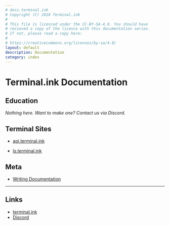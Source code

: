 ```yaml
---
# docs.terminal.ink
# Copyright (C) 2018 Terminal.ink
#
# This file is licenced under the CC-BY-SA-4.0. You should have
# recieved a copy of the licence with this documentation series.
# If not, please read a copy here:
#
# https://creativecommons.org/licenses/by-sa/4.0/
layout: default
description: Documentation
category: index
---
```


# Terminal.ink Documentation
## Education
_Nothing here. Want to make one? Contact us via Discord._

## Terminal Sites
- [api.terminal.ink](api)
<!-- - [cats.terminal.ink](cats) -->
- [ls.terminal.ink](ls)

## Meta
- [Writing Documentation](create)

---

## Links
- [terminal.ink](https://terminal.ink)
- [Discord](https://discord.gg/DwBCgta)
